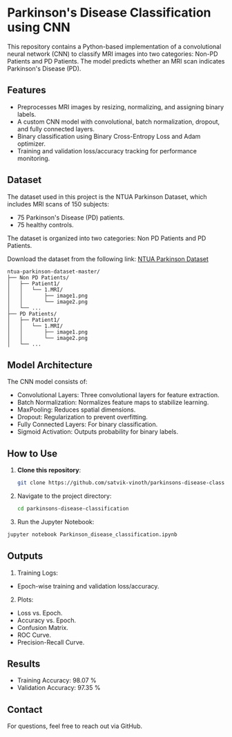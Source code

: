 # Parkinson's Disease Classification using CNN
This repository contains a Python-based implementation of a convolutional neural network (CNN) to classify MRI images into two categories: Non-PD Patients and PD Patients. The model predicts whether an MRI scan indicates Parkinson's Disease (PD).

## Features
 - Preprocesses MRI images by resizing, normalizing, and assigning binary labels.
 - A custom CNN model with convolutional, batch normalization, dropout, and fully connected layers.
 - Binary classification using Binary Cross-Entropy Loss and Adam optimizer.
 - Training and validation loss/accuracy tracking for performance monitoring.

## Dataset

The dataset used in this project is the NTUA Parkinson Dataset, which includes MRI scans of 150 subjects:
 - 75 Parkinson's Disease (PD) patients.
 - 75 healthy controls.

The dataset is organized into two categories: Non PD Patients and PD Patients.

Download the dataset from the following link: [NTUA Parkinson Dataset](https://www.kaggle.com/datasets/shayalvaghasiya/ntua-prakinson)

```plaintext
ntua-parkinson-dataset-master/
├── Non PD Patients/
│   ├── Patient1/
│   │   └── 1.MRI/
│   │       ├── image1.png
│   │       └── image2.png
│   └── ...
├── PD Patients/
│   ├── Patient1/
│   │   └── 1.MRI/
│   │       ├── image1.png
│   │       └── image2.png
│   └── ...
```

## Model Architecture
The CNN model consists of:
 - Convolutional Layers: Three convolutional layers for feature extraction.
 - Batch Normalization: Normalizes feature maps to stabilize learning.
 - MaxPooling: Reduces spatial dimensions.
 - Dropout: Regularization to prevent overfitting.
 - Fully Connected Layers: For binary classification.
 - Sigmoid Activation: Outputs probability for binary labels.

## **How to Use**

1. **Clone this repository**:
   ```bash
   git clone https://github.com/satvik-vinoth/parkinsons-disease-classification.git
   ```
2. Navigate to the project directory:
   ```bash
   cd parkinsons-disease-classification
   ```
3. Run the Jupyter Notebook:
  ```bash
jupyter notebook Parkinson_disease_classification.ipynb
```

## Outputs

1) Training Logs:
 - Epoch-wise training and validation loss/accuracy.
2) Plots:
 - Loss vs. Epoch.
 - Accuracy vs. Epoch.
 - Confusion Matrix.
 - ROC Curve.
 - Precision-Recall Curve.

## Results

 - Training Accuracy: 98.07 %
 - Validation Accuracy: 97.35 %

## Contact
For questions, feel free to reach out via GitHub.





